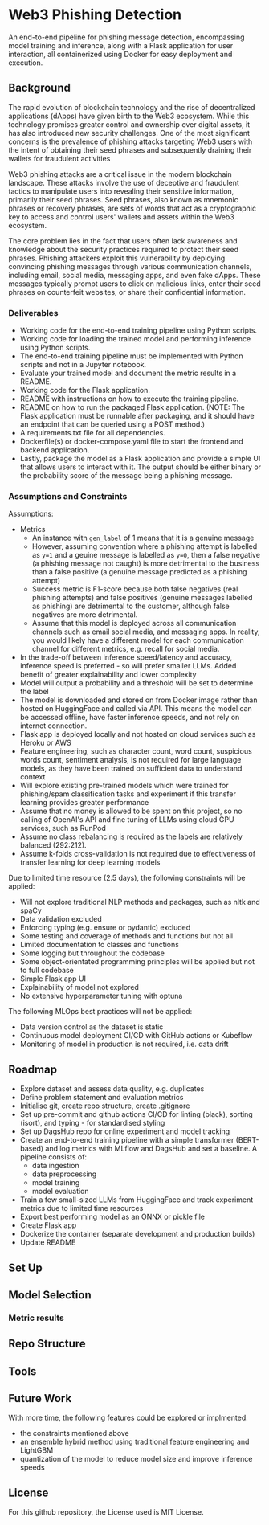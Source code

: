 # Web3 Phishing Detection

An end-to-end pipeline for phishing message detection, encompassing model training and inference, along with a Flask application for user interaction, all containerized using Docker for easy deployment and execution.

## Background

The rapid evolution of blockchain technology and the rise of decentralized applications
(dApps) have given birth to the Web3 ecosystem. While this technology promises greater
control and ownership over digital assets, it has also introduced new security challenges.
One of the most significant concerns is the prevalence of phishing attacks targeting Web3
users with the intent of obtaining their seed phrases and subsequently draining their wallets
for fraudulent activities

Web3 phishing attacks are a critical issue in the modern blockchain landscape. These
attacks involve the use of deceptive and fraudulent tactics to manipulate users into revealing
their sensitive information, primarily their seed phrases. Seed phrases, also known as
mnemonic phrases or recovery phrases, are sets of words that act as a cryptographic key to
access and control users' wallets and assets within the Web3 ecosystem.

The core problem lies in the fact that users often lack awareness and knowledge about the
security practices required to protect their seed phrases. Phishing attackers exploit this
vulnerability by deploying convincing phishing messages through various communication
channels, including email, social media, messaging apps, and even fake dApps. These
messages typically prompt users to click on malicious links, enter their seed phrases on
counterfeit websites, or share their confidential information.

### Deliverables

* Working code for the end-to-end training pipeline using Python scripts.
* Working code for loading the trained model and performing inference using Python scripts.
* The end-to-end training pipeline must be implemented with Python scripts and not in a Jupyter notebook.
* Evaluate your trained model and document the metric results in a README.
* Working code for the Flask application.
* README with instructions on how to execute the training pipeline.
* README on how to run the packaged Flask application. (NOTE: The Flask application must be runnable
after packaging, and it should have an endpoint that can be queried using a POST method.)
* A requirements.txt file for all dependencies.
* Dockerfile(s) or docker-compose.yaml file to start the frontend and backend application.
* Lastly, package the model as a Flask application and provide a simple UI that allows users
to interact with it. The output should be either binary or the probability score of the message
being a phishing message.

### Assumptions and Constraints

Assumptions:

* Metrics
  * An instance with `gen_label` of 1 means that it is a genuine message
  * However, assuming convention where a phishing attempt is labelled as `y=1` and a geuine message is labelled as `y=0`, then a false negative (a phishing message not caught) is more detrimental to the business than a false
positive (a genuine message predicted as a phishing attempt)
  * Success metric is F1-score because both false negatives (real phishing attempts) and false positives (genuine
  messages labelled as phishing) are detrimental to the customer, although false negatives are more detrimental.
  * Assume that this model is deployed across all communication channels such as email social media, and messaging apps.
  In reality, you would likely have a different model for each communication channel for different metrics, e.g. recall
  for social media.
* In the trade-off between inference speed/latency and accuracy, inference speed is preferred - so
will prefer smaller LLMs. Added benefit of greater explainability and lower complexity
* Model will output a probability and a threshold will be set to determine the label
* The model is downloaded and stored on from Docker image rather than hosted on HuggingFace and called via API. This
means the model can be accessed offline, have faster inference speeds, and not rely on internet connection.
* Flask app is deployed locally and not hosted on cloud services such as Heroku or AWS
* Feature engineering, such as character count, word count, suspicious words count, sentiment analysis, is not required
for large language models, as they have been trained on sufficient data to understand context
* Will explore existing pre-trained models which were trained for phishing/spam classification tasks and experiment if
this transfer learning provides greater performance
* Assume that no money is allowed to be spent on this project, so no calling of OpenAI's API and fine tuning of LLMs
using cloud GPU services, such as RunPod
* Assume no class rebalancing is required as the labels are relatively balanced (292:212).
* Assume k-folds cross-validation is not required due to effectiveness of transfer learning for deep learning models

Due to limited time resource (2.5 days), the following constraints will be applied:

* Will not explore traditional NLP methods and packages, such as nltk and spaCy
* Data validation excluded
* Enforcing typing (e.g. ensure or pydantic) excluded
* Some testing and coverage of methods and functions but not all
* Limited documentation to classes and functions
* Some logging but throughout the codebase
* Some object-orientated programming principles will be applied but not to full codebase
* Simple Flask app UI
* Explainability of model not explored
* No extensive hyperparameter tuning with optuna

The following MLOps best practices will not be applied:

* Data version control as the dataset is static
* Continuous model deployment CI/CD with GitHub actions or Kubeflow
* Monitoring of model in production is not required, i.e. data drift

## Roadmap

* Explore dataset and assess data quality, e.g. duplicates
* Define problem statement and evaluation metrics
* Initialise git, create repo structure, create .gitignore
* Set up pre-commit and github actions CI/CD for linting (black), sorting (isort), and typing - for standardised styling
* Set up DagsHub repo for online experiment and model tracking
* Create an end-to-end training pipeline with a simple transformer (BERT-based) and log metrics with MLflow and DagsHub and
set a baseline. A pipeline consists of:
  * data ingestion
  * data preprocessing
  * model training
  * model evaluation
* Train a few small-sized LLMs from HuggingFace and track experiment metrics due to limited time resources
* Export best performing model as an ONNX or pickle file
* Create Flask app
* Dockerize the container (separate development and production builds)
* Update README

## Set Up

## Model Selection

### Metric results

## Repo Structure

## Tools

## Future Work

With more time, the following features could be explored or implmented:

* the constraints mentioned above
* an ensemble hybrid method using traditional feature engineering and LightGBM
* quantization of the model to reduce model size and improve inference speeds

## License

For this github repository, the License used is MIT License.
